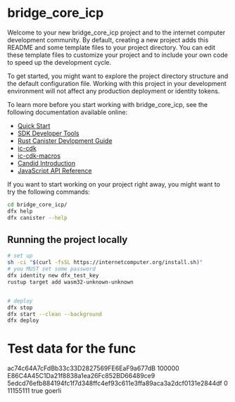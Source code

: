 # bridge_core_icp

Welcome to your new bridge_core_icp project and to the internet computer development community. By default, creating a new project adds this README and some template files to your project directory. You can edit these template files to customize your project and to include your own code to speed up the development cycle.

To get started, you might want to explore the project directory structure and the default configuration file. Working with this project in your development environment will not affect any production deployment or identity tokens.

To learn more before you start working with bridge_core_icp, see the following documentation available online:

- [Quick Start](https://internetcomputer.org/docs/quickstart/quickstart-intro)
- [SDK Developer Tools](https://internetcomputer.org/docs/developers-guide/sdk-guide)
- [Rust Canister Devlopment Guide](https://internetcomputer.org/docs/rust-guide/rust-intro)
- [ic-cdk](https://docs.rs/ic-cdk)
- [ic-cdk-macros](https://docs.rs/ic-cdk-macros)
- [Candid Introduction](https://internetcomputer.org/docs/candid-guide/candid-intro)
- [JavaScript API Reference](https://erxue-5aaaa-aaaab-qaagq-cai.raw.ic0.app)

If you want to start working on your project right away, you might want to try the following commands:

```bash
cd bridge_core_icp/
dfx help
dfx canister --help
```

## Running the project locally

```bash
# set up 
sh -ci "$(curl -fsSL https://internetcomputer.org/install.sh)"
# you MUST set some password
dfx identity new dfx_test_key
rustup target add wasm32-unknown-unknown


# deploy
dfx stop
dfx start --clean --background
dfx deploy
```

# Test data for the func
ac74c64A7cFdBb33c33D2827569FE6EaF9a677dB
100000
E86C4A45C1Da21f8838a1ea26Fc852BD66489ce9
5edcd76efb884194fc1f7d348ffc4ef93c611e3ffa89aca3a2dcf0131e2844df
0
11155111
true
goerli
